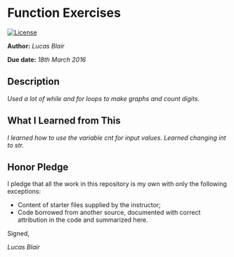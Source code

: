 # Function Exercises

 [![License](http://img.shields.io/badge/license-MIT-blue.svg)](http://en.wikipedia.org/wiki/MIT_License)

**Author:** _Lucas Blair_

**Due date:** _18th March 2016_

## Description

_Used a lot of while and for loops to make graphs and count digits._

## What I Learned from This

_I learned how to use the variable cnt for input values.  Learned changing int to str._

## Honor Pledge

I pledge that all the work in this repository is my own with only the following exceptions:

* Content of starter files supplied by the instructor;
* Code borrowed from another source, documented with correct attribution in the code and summarized here.

Signed,

_Lucas Blair_

